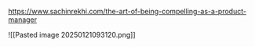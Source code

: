 
https://www.sachinrekhi.com/the-art-of-being-compelling-as-a-product-manager

![[Pasted image 20250121093120.png]]

